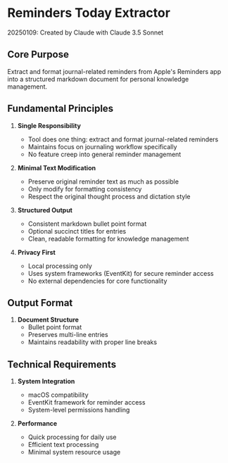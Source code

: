 # Reminders Today Extractor

20250109: Created by Claude with Claude 3.5 Sonnet

## Core Purpose
Extract and format journal-related reminders from Apple's Reminders app into a structured markdown document for personal knowledge management.

## Fundamental Principles

1. **Single Responsibility**
   - Tool does one thing: extract and format journal-related reminders
   - Maintains focus on journaling workflow specifically
   - No feature creep into general reminder management

2. **Minimal Text Modification**
   - Preserve original reminder text as much as possible
   - Only modify for formatting consistency
   - Respect the original thought process and dictation style

3. **Structured Output**
   - Consistent markdown bullet point format
   - Optional succinct titles for entries
   - Clean, readable formatting for knowledge management

4. **Privacy First**
   - Local processing only
   - Uses system frameworks (EventKit) for secure reminder access
   - No external dependencies for core functionality

## Output Format
1. **Document Structure**
   - Bullet point format
   - Preserves multi-line entries
   - Maintains readability with proper line breaks

## Technical Requirements
1. **System Integration**
   - macOS compatibility
   - EventKit framework for reminder access
   - System-level permissions handling

2. **Performance**
   - Quick processing for daily use
   - Efficient text processing
   - Minimal system resource usage 